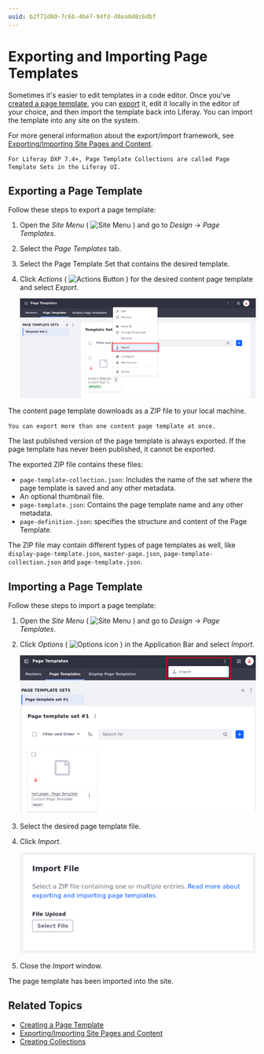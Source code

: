 ```yaml
---
uuid: b2f71d60-7c6b-4be7-94fd-d8ea048c6dbf
---
```

# Exporting and Importing Page Templates

Sometimes it's easier to edit templates in a code editor. Once you've [created a page template](./creating-a-page-template.md), you can [export](../../sites/exporting-importing-site-pages-and-content.md) it, edit it locally in the editor of your choice, and then import the template back into Liferay. You can import the template into any site on the system.

For more general information about the export/import framework, see [Exporting/Importing Site Pages and Content](../../sites/exporting-importing-site-pages-and-content.md).

```{note}
For Liferay DXP 7.4+, Page Template Collections are called Page Template Sets in the Liferay UI.
```

## Exporting a Page Template

Follow these steps to export a page template:

1. Open the *Site Menu* ( ![Site Menu](../../../images/icon-product-menu.png) ) and go to *Design* &rarr; *Page Templates*.

1. Select the *Page Templates* tab.

1. Select the Page Template Set that contains the desired template.

1. Click *Actions* ( ![Actions Button](../../../images/icon-actions.png) ) for the desired content page template and select *Export*.

   ![Click Export to export your page template as a ZIP file](./exporting-and-importing-page-templates/images/01.png)

The content page template downloads as a ZIP file to your local machine.

```{tip}
You can export more than one content page template at once.
```

The last published version of the page template is always exported. If the page template has never been published, it cannot be exported.

The exported ZIP file contains these files:

* `page-template-collection.json`: Includes the name of the set where the page template is saved and any other metadata.
* An optional thumbnail file.
* `page-template.json`: Contains the page template name and any other metadata.
* `page-definition.json`: specifies the structure and content of the Page Template.

The ZIP file may contain different types of page templates as well, like `display-page-template.json`, `master-page.json`, `page-template-collection.json` and `page-template.json`.

## Importing a Page Template

Follow these steps to import a page template:

1. Open the *Site Menu* ( ![Site Menu](../../../images/icon-product-menu.png) ) and go to *Design* &rarr; *Page Templates*.

1. Click *Options* ( ![Options icon](../../../images/icon-options.png) ) in the Application Bar and select *Import*.

   ![The import function is located in the options menu in the Application Bar.](./exporting-and-importing-page-templates/images/02.png)

1. Select the desired page template file.

1. Click *Import*.

   ![Page templates are imported as ZIP files.](./exporting-and-importing-page-templates/images/03.png)

1. Close the *Import* window.

The page template has been imported into the site.

## Related Topics

* [Creating a Page Template](./creating-a-page-template.md)
* [Exporting/Importing Site Pages and Content](../../sites/exporting-importing-site-pages-and-content.md)
* [Creating Collections](../../../content-authoring-and-management/collections-and-collection-pages/creating-collections.md)
